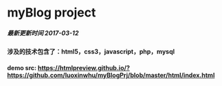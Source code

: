 # myBlog project
##### 最新更新时间 2017-03-12


#### 涉及的技术包含了：html5，css3，javascript，php，mysql

#### demo src:  https://htmlpreview.github.io/?https://github.com/luoxinwhu/myBlogPrj/blob/master/html/index.html

